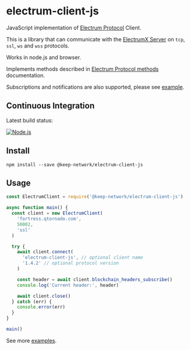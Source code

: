 # electrum-client-js

JavaScript implementation of [Electrum Protocol] Client.

This is a library that can communicate with the [ElectrumX Server]
on `tcp`, `ssl`, `ws` and `wss` protocols. 

Works in node.js and browser.

Implements methods described in [Electrum Protocol methods] documentation.

Subscriptions and notifications are also supported, please see [example](example/subscribe.js).

## Continuous Integration

Latest build status:

[![Node.js](https://github.com/keep-network/electrum-client-js/actions/workflows/node.yml/badge.svg)](https://github.com/keep-network/electrum-client-js/actions/workflows/node.yml)

## Install

```
npm install --save @keep-network/electrum-client-js
```

## Usage

```js
const ElectrumClient = require('@keep-network/electrum-client-js')

async function main() {
  const client = new ElectrumClient(
    'fortress.qtornado.com',
    50002,
    'ssl'
  )

  try {
    await client.connect(
      'electrum-client-js', // optional client name
      '1.4.2' // optional protocol version
    )

    const header = await client.blockchain_headers_subscribe()
    console.log('Current header:', header)

    await client.close()
  } catch (err) {
    console.error(err)
  }
}

main()
```
See more [examples](example/).


[Electrum Protocol]: https://electrumx.readthedocs.io/en/latest/protocol.html
[Electrum Protocol methods]: https://electrumx.readthedocs.io/en/latest/protocol-methods.html
[ElectrumX Server]: https://electrumx.readthedocs.io/en/latest/

